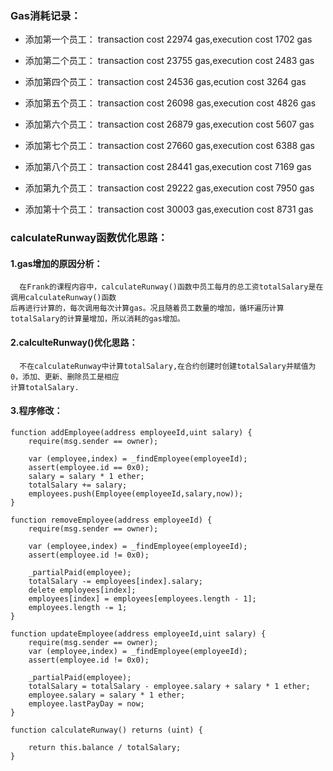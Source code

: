 ### Gas消耗记录：
* 添加第一个员工：
transaction cost	22974 gas,execution cost	1702 gas 

* 添加第二个员工：
transaction cost	23755 gas,execution cost	2483 gas 

* 添加第四个员工：
transaction cost 	24536 gas,ecution  cost 	3264 gas 

* 添加第五个员工：
transaction cost 	26098 gas,execution cost 	4826 gas 

* 添加第六个员工：
transaction cost 	26879 gas,execution cost 	5607 gas 

* 添加第七个员工：
transaction cost 	27660 gas,execution cost 	6388 gas 

* 添加第八个员工：
transaction cost 	28441 gas,execution cost 	7169 gas 

* 添加第九个员工：
transaction cost 	29222 gas,execution cost 	7950 gas 

* 添加第十个员工：
transaction cost 	30003 gas,execution cost 	8731 gas 

### calculateRunway函数优化思路：
#### 1.gas增加的原因分析：
      在Frank的课程内容中，calculateRunway()函数中员工每月的总工资totalSalary是在调用calculateRunway()函数
    后再进行计算的，每次调用每次计算gas。况且随着员工数量的增加，循环遍历计算totalSalary的计算量增加，所以消耗的gas增加。
#### 2.calculteRunway()优化思路：
      不在calculateRunway中计算totalSalary,在合约创建时创建totalSalary并赋值为0，添加、更新、删除员工是相应
    计算totalSalary.
#### 3.程序修改：
    function addEmployee(address employeeId,uint salary) {
        require(msg.sender == owner);
        
        var (employee,index) = _findEmployee(employeeId);
        assert(employee.id == 0x0);
        salary = salary * 1 ether;
        totalSalary += salary;
        employees.push(Employee(employeeId,salary,now));
    }
    
    function removeEmployee(address employeeId) {
        require(msg.sender == owner);
        
        var (employee,index) = _findEmployee(employeeId);
        assert(employee.id != 0x0);
        
        _partialPaid(employee);
        totalSalary -= employees[index].salary;
        delete employees[index];
        employees[index] = employees[employees.length - 1];
        employees.length -= 1;
    }
    
    function updateEmployee(address employeeId,uint salary) {
        require(msg.sender == owner);
        var (employee,index) = _findEmployee(employeeId);
        assert(employee.id != 0x0);
        
        _partialPaid(employee);
        totalSalary = totalSalary - employee.salary + salary * 1 ether;
        employee.salary = salary * 1 ether;
        employee.lastPayDay = now;
    }
    
    function calculateRunway() returns (uint) {
        
        return this.balance / totalSalary;
    }
